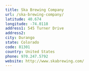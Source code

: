 ```yaml
---
title: Ska Brewing Company
url: /ska-brewing-company/
latitude: 40.674
longitude: -74.0118
address1: 545 Turner Drive
address2: 
city: Durango
state: Colorado
code: 81301
country: United States
phone: 970.247.5792
website: http://www.skabrewing.com/
---
```


